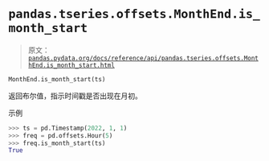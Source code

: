# `pandas.tseries.offsets.MonthEnd.is_month_start`

> 原文：[`pandas.pydata.org/docs/reference/api/pandas.tseries.offsets.MonthEnd.is_month_start.html`](https://pandas.pydata.org/docs/reference/api/pandas.tseries.offsets.MonthEnd.is_month_start.html)

```py
MonthEnd.is_month_start(ts)
```

返回布尔值，指示时间戳是否出现在月初。

示例

```py
>>> ts = pd.Timestamp(2022, 1, 1)
>>> freq = pd.offsets.Hour(5)
>>> freq.is_month_start(ts)
True 
```
